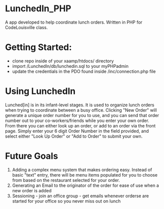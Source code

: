 # LunchedIn_PHP
A app developed to help coordinate lunch orders. Written in PHP for CodeLouisville class.

# Getting Started:
<ul>
<li>clone repo inside of your xaamp/htdocs/ directory</li>
<li>import /LunchedIn/db/lunchedin.sql to your myPHPadmin</li>
<li>update the credentials in the PDO found inside /inc/connection.php file</li>
</ul>

# Using LunchedIn
Lunched[in] is in its infant-level stages. It is used to organize lunch orders when trying to coordinate between a busy office. Clicking "New Order" will generate a unique order number for you to use, and you can send that order number out to your co-workers/friends while you enter your own order. From there you can either look up an order, or add to an order via the front page. Simply enter your 6 digit Order Number in the field provided, and select either "Look Up Order" or "Add to Order" to submit your own.

# Future Goals
<ol>
<li>Adding a complex menu system that makes ordering easy. Instead of basic "text" entry, there will be menu items populated for you to choose from based on the restaurant selected for your order.</li>
<li>Generating an Email to the originator of the order for ease of use when a new order is added</li>
<li>Sessioning - join an office group - get emails whenever orderse are started for your office so you never miss out on lunch</li>

